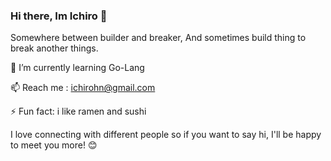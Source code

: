### Hi there, Im Ichiro 👋

Somewhere between builder and breaker, And sometimes build thing to break another things.

🌱 I’m currently learning Go-Lang

📫 Reach me : ichirohn@gmail.com

⚡ Fun fact: i like ramen and sushi

I love connecting with different people so if you want to say hi, I'll be happy to meet you more! 😊

